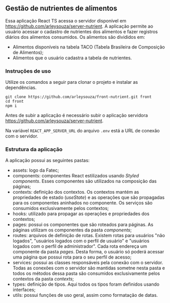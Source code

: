 ## Gestão de nutrientes de alimentos

Essa aplicação React TS acessa o servidor disponível em https://github.com/arleysouza/server-nutrient. A aplicação permite ao usuário acessar o cadastro de nutrientes dos alimentos e fazer registros diários dos alimentos consumidos.
Os alimentos são divididos em:
- Alimentos disponíveis na tabela TACO (Tabela Brasileira de Composição de Alimentos);
- Alimentos que o usuário cadastra a tabela de nutrientes.

### Instruções de uso
Utilize os comandos a seguir para clonar o projeto e instalar as dependências.
```
git clone https://github.com/arleysouza/front-nutrient.git front
cd front
npm i
```
Antes de subir a aplicação é necessário subir o aplicação servidora https://github.com/arleysouza/server-nutrient.

Na variável `REACT_APP_SERVER_URL` do arquivo `.env` está a URL de conexão com o servidor.

### Estrutura da aplicação
A aplicação possui as seguintes pastas:
- assets: logo da Fatec;
- components: componentes React estilizados usando _Styled components_. Esses componentes são utilizados na composição das páginas;
- contexts: definição dos contextos. Os contextos mantém as propriedades de estado (_useState_) e as operações que são propagadas para os componentes aninhados no componente. Os serviços são consumidos exclusivamente pelos contextos;
- hooks: utilizado para propagar as operações e propriedades dos contextos;
- pages: possui os componentes que são roteados para páginas. As páginas utilizam os componentes da pasta _components_;
- routes: arquivos de definição de rotas. Existem rotas para usuários "não logados", "usuários logados com o perfil de usuário" e "usuários logados com o perfil de administrador". Cada rota endereça um componente da pasta _pages_. Desta forma, o usuário só poderá acessar uma página que possui rota para o seu perfil de acesso;
- services: possui as classes responsáveis pela conexão com o servidor. Todas as conexões com o servidor são mantidas sometne nesta pasta e todos os métodos dessa pasta são consumidos exclusivamente pelos contextos da pasta _contexts_;
- types: definição de tipos. Aqui todos os tipos foram definidos usando interfaces;
- utils: possui funções de uso geral, assim como formatação de datas.




